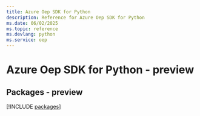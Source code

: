 ```yaml
---
title: Azure Oep SDK for Python
description: Reference for Azure Oep SDK for Python
ms.date: 06/02/2025
ms.topic: reference
ms.devlang: python
ms.service: oep
---
```

# Azure Oep SDK for Python - preview
## Packages - preview
[!INCLUDE [packages](oep-index.md)]